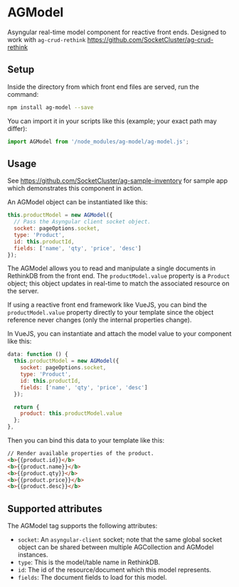 # AGModel
Asyngular real-time model component for reactive front ends.
Designed to work with `ag-crud-rethink` https://github.com/SocketCluster/ag-crud-rethink

## Setup

Inside the directory from which front end files are served, run the command:

```bash
npm install ag-model --save
```

You can import it in your scripts like this (example; your exact path may differ):
```js
import AGModel from '/node_modules/ag-model/ag-model.js';
```

## Usage

See https://github.com/SocketCluster/ag-sample-inventory for sample app which demonstrates this component in action.

An AGModel object can be instantiated like this:

```js
this.productModel = new AGModel({
  // Pass the Asyngular client socket object.
  socket: pageOptions.socket,
  type: 'Product',
  id: this.productId,
  fields: ['name', 'qty', 'price', 'desc']
});
```

The AGModel allows you to read and manipulate a single documents in RethinkDB from the front end.
The ```productModel.value``` property is a `Product` object; this object updates in real-time to match the associated resource on the server.

If using a reactive front end framework like VueJS, you can bind the ```productModel.value``` property directly to your template since the object reference never changes (only the internal properties change).

In VueJS, you can instantiate and attach the model value to your component like this:

```js
data: function () {
  this.productModel = new AGModel({
    socket: pageOptions.socket,
    type: 'Product',
    id: this.productId,
    fields: ['name', 'qty', 'price', 'desc']
  });

  return {
    product: this.productModel.value
  };
},
```

Then you can bind this data to your template like this:

```html
// Render available properties of the product.
<b>{{product.id}}</b>
<b>{{product.name}}</b>
<b>{{product.qty}}</b>
<b>{{product.price}}</b>
<b>{{product.desc}}</b>
```

## Supported attributes

The AGModel tag supports the following attributes:

- ```socket```: An ```asyngular-client``` socket; note that the same global socket object can be shared between multiple AGCollection and AGModel instances.
- ```type```: This is the model/table name in RethinkDB.
- ```id```: The id of the resource/document which this model represents.
- ```fields```: The document fields to load for this model.
